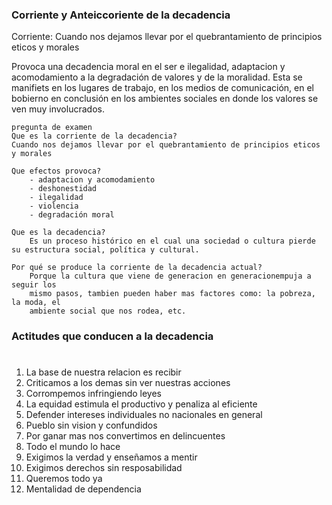 ### Corriente y Anteiccoriente de la decadencia

Corriente: Cuando nos dejamos llevar por el quebrantamiento de principios eticos y morales

Provoca una decadencia moral en el ser e ilegalidad, adaptacion y acomodamiento a la degradación de valores y de la moralidad. Esta se manifiets en los lugares de trabajo, en los medios de comunicación, en el bobierno en conclusión en los ambientes sociales en donde los valores se ven muy involucrados.

    pregunta de examen
    Que es la corriente de la decadencia?
    Cuando nos dejamos llevar por el quebrantamiento de principios eticos y morales

    Que efectos provoca?
        - adaptacion y acomodamiento
        - deshonestidad
        - ilegalidad
        - violencia
        - degradación moral

    Que es la decadencia?
        Es un proceso histórico en el cual una sociedad o cultura pierde su estructura social, política y cultural.

    Por qué se produce la corriente de la decadencia actual?
        Porque la cultura que viene de generacion en generacionempuja a seguir los
        mismo pasos, tambien pueden haber mas factores como: la pobreza, la moda, el
        ambiente social que nos rodea, etc.

### Actitudes que conducen a la decadencia

#

1. La base de nuestra relacion es recibir
2. Criticamos a los demas sin ver nuestras acciones
3. Corrompemos infringiendo leyes
4. La equidad estimula el productivo y penaliza al eficiente
5. Defender intereses individuales no nacionales en general
6. Pueblo sin vision y confundidos
7. Por ganar mas nos convertimos en delincuentes
8. Todo el mundo lo hace
9. Exigimos la verdad y enseñamos a mentir
10. Exigimos derechos sin resposabilidad
11. Queremos todo ya
12. Mentalidad de dependencia

